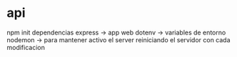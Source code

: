 # api

npm init
dependencias
  express -> app web
  dotenv -> variables de entorno
  nodemon -> para mantener activo el server reiniciando el servidor con cada modificacion

